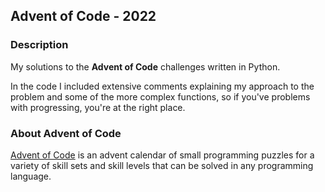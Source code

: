## Advent of Code - 2022

### Description
My solutions to the **Advent of Code** challenges written in Python.

In the code I included extensive comments explaining my approach to the problem and some of the more complex functions,
so if you've problems with progressing, you're at the right place.

### About Advent of Code
[Advent of Code](https://adventofcode.com) is an advent calendar of small programming puzzles for a variety of skill 
sets and skill levels that can be solved in any programming language.